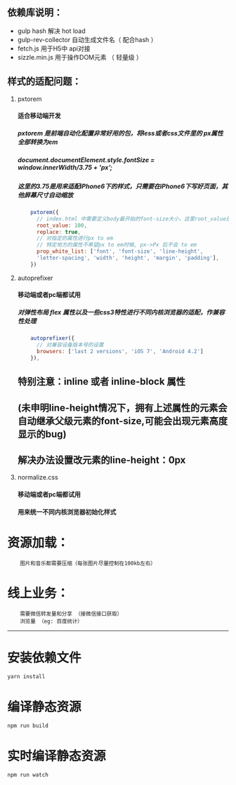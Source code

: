 ## 依赖库说明：

>
+ gulp hash 解决 hot load
+ gulp-rev-collector 自动生成文件名（ 配合hash ）
+ fetch.js 用于H5中 api对接
+ sizzle.min.js 用于操作DOM元素 （ 轻量级 ）

## 样式的适配问题：
1. pxtorem
    #### 适合移动端开发
    ##### pxtorem 是前端自动化配置非常好用的包，将less或者css文件里的 px属性全部转换为em
    ##### document.documentElement.style.fontSize = window.innerWidth/3.75 + 'px’;
    ##### 这里的3.75是用来适配iPhone6下的样式，只需要在iPhone6下写好页面，其他屏幕尺寸自动缩放
   
    ``` javascript
        pxtorem({
          // index.html 中需要定义body最开始的font-size大小，这里root_value是100，那么1em=100px;
          root_value: 100,
          replace: true,
          // 对指定的属性进行px to em
          // 特定地方的属性不希望px to em时候, px->Px 后不会 to em
          prop_white_list: ['font', 'font-size', 'line-height', 
          'letter-spacing', 'width', 'height', 'margin', 'padding'],
        })
    ```
2. autoprefixer
    #### 移动端或者pc端都试用
    ##### 对弹性布局 flex 属性以及一些css3特性进行不同内核浏览器的适配，作兼容性处理
  
    ``` javascript
        autoprefixer({
          // 对兼容设备版本号的设置
          browsers: ['last 2 versions', 'iOS 7', 'Android 4.2']
        }),
    ```
    ## 特别注意：inline 或者 inline-block 属性
    ## (未申明line-height情况下，拥有上述属性的元素会自动继承父级元素的font-size,可能会出现元素高度显示的bug)
    ## 解决办法设置改元素的line-height：0px
3. normalize.css
   #### 移动端或者pc端都试用
   #### 用来统一不同内核浏览器初始化样式

# 资源加载：

```
    图片和音乐都需要压缩（每张图片尽量控制在100kb左右）
```

# 线上业务：
```
    需要微信转发量和分享 （接微信接口获取）
    浏览量 （eg: 百度统计）
```

--- 
# 安装依赖文件

```
yarn install
```

# 编译静态资源

```
npm run build
```

# 实时编译静态资源

```
npm run watch
```
